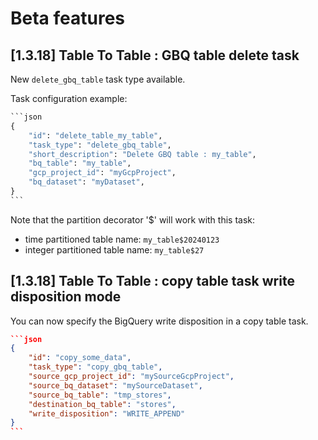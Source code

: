 # Beta features

## \[1.3.18] Table To Table : GBQ table delete task

New `delete_gbq_table` task type available.

Task configuration example:

````python
```json
{
    "id": "delete_table_my_table",
    "task_type": "delete_gbq_table",
    "short_description": "Delete GBQ table : my_table",
    "bq_table": "my_table",
    "gcp_project_id": "myGcpProject",
    "bq_dataset": "myDataset",
}
```
````

Note that the partition decorator '$' will work with this task:

* time partitioned table name: `my_table$20240123`&#x20;
* integer partitioned table name: `my_table$27`

## \[1.3.18] Table To Table : copy table task write disposition mode

You can now specify the BigQuery write disposition in a copy table task.



````json
```json
{
    "id": "copy_some_data",
    "task_type": "copy_gbq_table",
    "source_gcp_project_id": "mySourceGcpProject",
    "source_bq_dataset": "mySourceDataset",
    "source_bq_table": "tmp_stores",
    "destination_bq_table": "stores",
    "write_disposition": "WRITE_APPEND"
} 
```
````
